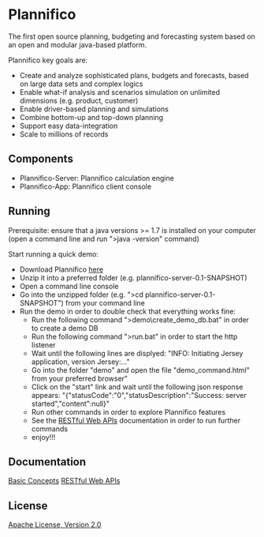 Plannifico
==========

The first open source planning, budgeting and forecasting system based on an open and modular java-based platform.

Plannifico key goals are:
* Create and analyze sophisticated plans, budgets and forecasts, based on large data sets and complex logics
* Enable what-if analysis and scenarios simulation on unlimited dimensions (e.g. product, customer)
* Enable driver-based planning and simulations 
* Combine bottom-up and top-down planning
* Support easy data-integration
* Scale to millions of records
 
Components
----------

* Plannifico-Server:  Plannifico calculation engine
* Plannifico-App: Plannifico client console


Running
-------

Prerequisite: ensure that a java versions >= 1.7 is installed on your computer (open a command line and run ">java -version" command)

Start running a quick demo:

* Download Plannifico <a href="https://github.com/plannifico/Plannifico/tree/master/dist">here</a>
* Unzip it into a preferred folder (e.g. plannifico-server-0.1-SNAPSHOT)
* Open a command line console
* Go into the unzipped folder (e.g. ">cd plannifico-server-0.1-SNAPSHOT") from your command line
* Run the demo in order to double check that everything works fine:
    * Run the following command ">demo\create_demo_db.bat" in order to create a demo DB
    * Run the following command ">run.bat" in order to start the http listener
    * Wait until the following lines are displyed: "INFO: Initiating Jersey application, version Jersey:..."
    * Go into the folder "demo" and open the file "demo_command.html" from your preferred browser"
    * Click on the "start" link and wait until the following json response appears: "{"statusCode":"0","statusDescription":"Success: server started","content":null}"
    * Run other commands in order to explore Plannifico features
    * See the <a href="https://github.com/plannifico/Plannifico/wiki/RESTful Web APIs">RESTful Web APIs</a> documentation in order to run further commands
    * enjoy!!!

Documentation
-------------
<a href="https://github.com/plannifico/Plannifico/wiki/Basic-Concepts---Overall-Design">Basic Concepts</a>
<a href="https://github.com/plannifico/Plannifico/wiki/RESTful Web APIs">RESTful Web APIs</a>

License
-------

<a href="http://www.apache.org/licenses/LICENSE-2.0.html">Apache License, Version 2.0</a>
